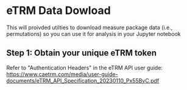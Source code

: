 # eTRM Data Dowload
This will proivded utilties to download measure package data (i.e., permutations) so you can use it for analysis in your Jupyter notebook

## Step 1: Obtain your unique eTRM token
Refer to "Authentication Headers" in the eTRM API user guide:
https://www.caetrm.com/media/user-guide-documents/eTRM_API_Specification_20230110_Px55ByC.pdf
